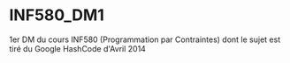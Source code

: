 # INF580_DM1
1er DM du cours INF580 (Programmation par Contraintes) dont le sujet est tiré du Google HashCode d'Avril 2014
